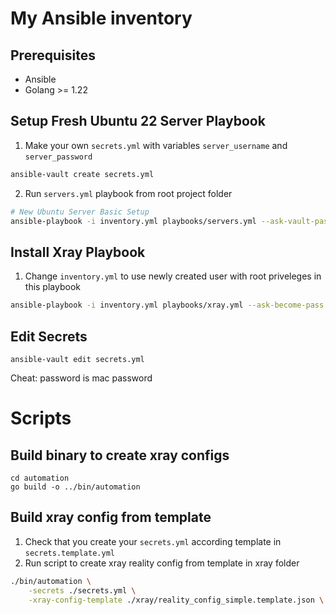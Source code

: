 # My Ansible inventory

## Prerequisites

- Ansible
- Golang >= 1.22

## Setup Fresh Ubuntu 22 Server Playbook

1. Make your own `secrets.yml` with variables `server_username` and `server_password`

```sh
ansible-vault create secrets.yml
```

2. Run `servers.yml` playbook from root project folder

```sh
# New Ubuntu Server Basic Setup
ansible-playbook -i inventory.yml playbooks/servers.yml --ask-vault-pass
```

## Install Xray Playbook

1. Change `inventory.yml` to use newly created user with root priveleges in this playbook

```sh
ansible-playbook -i inventory.yml playbooks/xray.yml --ask-become-pass
```

## Edit Secrets

```
ansible-vault edit secrets.yml
```

Cheat: password is mac password


# Scripts

## Build binary to create xray configs

```
cd automation
go build -o ../bin/automation
```

## Build xray config from template

1. Check that you create your `secrets.yml` according template in `secrets.template.yml`
2. Run script to create xray reality config from template in xray folder

```sh
./bin/automation \
    -secrets ./secrets.yml \
    -xray-config-template ./xray/reality_config_simple.template.json \ -xray-config-save ./xray/reality_config_simple.done.json
```